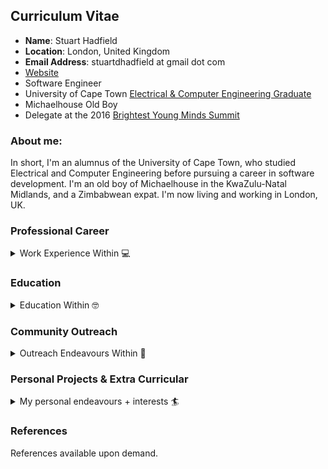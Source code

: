 ## Curriculum Vitae

* **Name**: Stuart Hadfield
* **Location**: London, United Kingdom
* **Email Address**: stuartdhadfield at gmail dot com
* [Website](https://www.stuarthadfield.com)
* Software Engineer
* University of Cape Town [Electrical & Computer Engineering Graduate](http://www.ee.uct.ac.za/bachelor-science-engineering-electrical-and-computer-engineering)
* Michaelhouse Old Boy
* Delegate at the 2016 [Brightest Young Minds Summit](http://bym.co.za/)

### About me:

In short, I'm an alumnus of the University of Cape Town, who studied Electrical and Computer Engineering before pursuing a career in software development. I'm an old boy of Michaelhouse in the KwaZulu-Natal Midlands, and a Zimbabwean expat. I'm now living and working in London, UK.

### Professional Career

<details>
  <summary>Work Experience Within 💻</summary>

* [Globality](https://www.globality.com) - Software Development Engineer (July 2020 - Present)
* [GoCardless](https://www.gocardless.com) - Software Development Engineer (June 2019 - July 2020)
* [ZappiStore](https://www.zappistore.com) - Software Development Engineer (July 2016 - May 2019)
* [OfferZen Make](https://make.offerzen.com/) - Make Master (March 2017 - May 2019)
* [Aerosud](http://www.ahrlac.com/) - Junior Engineer (2015-2016)
* Headquarters - Bartender (2014-2016)

**Tech Stack**:

I have worked most extensively with the following technologies (list is non-exhaustive):

- Languages: Ruby/Ruby on Rails, Python, React, PHP
- Infrastructure: K8s, Chef, Docker, Amazon Infra (S3, AWS, EC2 etc.), GCP, ELK
- DBs: PostgresQL, MySQL

I am familiar with the following technologies:

- Languages: C, C++, Rust, GoLang

I am keen to work with technologies such as GoLang, Rust, and would like to continue furthering my experience in Python.

#### Globality (July 2020 - Present)

Globality is a San Fran based unicorn, endeavouring to build a service procurement marketplace powered by AI/NLP. I was an early joiner of the rapidly growing London office.

* **Technical**:
  - **London Feature Engineering**: I'm currently an engineer in the London Feature Engineering Team. We handle a lot of the "core business logic" style problems on the platform. The team maintains fundamental business problems, processes and models associated. Most of my time thus far has been spent re-engineering the part of the platform that handles user authorisation.


* **Non Technical**:
  - Outside of "strict" engineering disciplines, I'm heavily involved in some more strategic/process aspects, such as:
	- Interviewing: I've been lucky enough to be able to step in and lead a few of our interview rounds, which is something I really enjoy doing - as well as teaching other engineers to do.
	- RCA review committee: I care quite a lot about learning from mistakes, and this is a process I have worked hard to revamp at Globality. As such, I'm part of the group of preliminary reviewers of any and all RCAs that arise.

#### GoCardless (June 2019 - July 2020)

I was moved over to London by [GoCardless](www.gocardless.com), where I worked for just over a year, a London based technology company trying to solve the problems with recurring payments.

##### Roles + Responsibilities

* **Technical**:
  - **Connect Team**: I was part of the Connect Team - which was responsible for a remit known as the Developer Platform. GoCardless has many external partners connecting to its service - and all things integrator<->GC was what this team of 6 took care of. Notably:
	- Instalment Schedules implementation
	- Lead platform migration from ES5 to ES7
	- Lead smart, credit-based refund initiative

#### ZappiStore (2016 - June 2019)

For three years I worked at [ZappiStore](www.zappi.io), a London based tech company, in the business of automating market research.

##### Roles + Responsibilities

* **Technical**:
	- **Performance team**: Focused on improving performance of platform, more than halved the load times of the main reporting platform functions.  Have given talks about some of this work @ conferences/meetups.
	- **Internationalisation Team**: Lead developer on a project that involved automating the provision of translations to survey responses for clients to and from languages of their choosing through an external provider.
	- **Sampling Team**: Lead developer on various projects relating to sample acquisition and management thereof.

* **Non Technical**:
	- **Technical Interviewer**: I acted as a technical interviewer for ZappiStore, interviewing candidates for engineering positions.
	- **Cultural Interviewer**: I wrote our company handbook, which is used as a reference and introduction for new joiners and employees.  As such, I was involved in phase 2 of many interviews, which was focused on assessing cultural fit of candidates.
	- **Onboarding**: I crafted a lot of our training material for developers, which has been used to help get junior/senior devs alike up to speed on the company's tech stack.

#### Offerzen Make (2017-2019, Part Time)

I acted as a 'Make Master', a developer coach if you will, for the Make Days hosted by [OfferZen](www.offerzen.com).  These are day-long courses on varying topics (AR, NLP, IoT) that help developers learn something new and encourage creativity.

##### Roles + Responsibilities

* **Make Master**:
	- Assist in creation of Make Day Course Material
	- Coach/teach/help developers during the make days

#### Aerosud Aviation (Late 2015 - Early 2016)

I employed as a junior engineer on the AHRLAC project during its design & testing phase, undertaken by Aerosud Aviation and the Paramount Group. This was to be South Africa's first homegrown fighter aircraft, spearheaded by the same engineers that built the Rooivalk helicopter.

##### Roles + Responsibilities

* **Junior Avionic Engineer**:
	- **Aircraft Avionics**: I was responsible for building a telemetry system that helped facilitate reliable reception of sensory data during flight tests.  This was accomplishing by building a tracking pedestal coupled with a bipolar antenna and bidirectional telemetric communication system.  The telemetry system was built using FPGAs and custom-designed microelectronics programmed in C.  The system tracked the aircraft in a range of up to 130kms (displacement) and up to 16000ft in altitude, with an error of 6 degrees.

</details>

### Education

<details>
  <summary>Education Within 🤓</summary>

* [University of Cape Town](http://www.uct.ac.za/), B.Sc. Eng. (Hons), Electrical + Computer Engineering:
	- Final Year: 1st (75%+) - NeXtRAD Networked Tracking Pedestal Control System
	- Leadership: Deputy Head Student of University House (Resigned)
	- Course Representative for Computer Science, Physics

* [Michaelhouse](https://www.michaelhouse.org/), Matric
	- Marks Achieved: 6 Distinctions (English, Mathematics, Advanced Programme Mathematics, Physical Sciences, Computer Science, Engineering Design; 80%+), 2 Merits (French, Life Orientation; 70%+), nationally top 5% for English, Mathematics, Computer Science
	- Top 50 in South Africa, De Beers English Olympiad
	- Top 100 in Province, Mathematics Olympiad
	- Academic Honours, Community Service Colours
	- Toastmasters Society (2x Best Prepared Speaker), 1st Team Debating, 1st Team Waterpolo, 2nd Team Squash, Gabriel Massey Award for Academic Excellence, Academic Student Leader

</details>

### Community Outreach

<details>
  <summary>Outreach Endeavours Within 🤗</summary>

* **Post University**
	- Code4CT, course facilitator focusing on teaching girls from underprivileged backgrounds the fundamentals of computer science.  This happened on an ad-hoc basis depending on the organisation's needs.
	- Round Table, a non-political, non-denominational association of young men between the ages of 18 and 40 embracing representatives of nearly every profession and occupation, and whose objectives encompass the encouragement of high ethical standards. As a member of the CT9s, we endeavour to improve public welfare in the greater Cape Town area through a variety of community-based events, fundraisers etc.

* **University of Cape Town**
	- As a member of the surfing team/society, I helped facilitate outreach sessions every Friday/Saturday.  The aim of this was of course, to teach children from underprivileged backgrounds to surf, but moreover to be someone with whom they may discuss their aspirations, what studying at university is like etc. Children from poorer communities in South Africa benefit hugely from the opportunity to broaden their mind and improve social awareness, so that was the main focus.

* **Michaelhouse**
	- Peter Brown Award for Community Service: Endeavoured to provide a basic music department for one of the local rural schools - Crystal Springs Primary.  Featured in local newspapers.
	- SMILE Literacy Program, helping to improve the English literacy of Zulu speaking primary school children through reading/conversational exercises.

</details>

### Personal Projects & Extra Curricular

<details>
  <summary>My personal endeavours + interests 🏄‍</summary>

##### Personal Projects

*(It's worth noting, many of these are still WIP)*

- **Whismur**:
	- I built this because my mother was frustrated with the audio balance of David Attenborough's Planet Earth II (loud music, quiet narration).  It's an audio analysis library written in Python that attempts to classify a sound wave as music or speech using a variety of techniques:
		* Feature extraction (Mel-frequency cepstrum, Zero-crossover, Spectrogram Analysis, Chromatic Analysis)
		* K-NN Classification, Supervised Segmentation, Unsupervised Segmentation, Audio Regression Models
	- Using a Raspberry Pi with a microphone + transmitter, it tries to adjust volume on the television in realtime based on the characteristics of the sound waves emitted.

- **Theia**:
	- This was an experiment in Machine Vision, that used a simple SVM and linear regression written in Python to perform realtime vehicle detection.

- **Robbibot**:
	- A learn-it-myself experiment when I was interested in ActionCable and its inner workings, I built a lightweight chatbot for Slack that connected to a Raspberry Pi in the coffee shop down the road, so I could order things from the coffee shop by chatting to the bot on slack. Written in Ruby.

- **Mandala-Sphero**:
	- An experiment in IoT written in Javascript, whereby a simple HTML5 Mandala-drawing canvas was provided, input from the user was published to an AWS topic, and then read by a Raspberry Pi, which controlled n-Spheros. The end goal is to do long-exposure/time-lapse aerial photography of the n-Spheros developing a mandala that mimics the one the user drew.

#### Additional:

I'm a fairly active person, I row for Thames Rowing Club on Putney Embankment. If I'm not there, I'm on my bike cycling into the countryside.

- **Misc Certifications:**
	- PADI Certified Advanced Diver, RSM Gr3 Drums, VW Driving Academy High Performance and Defensive Driving Certifications, Shakers IBT Certification

</details>

### References

References available upon demand.
